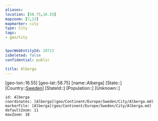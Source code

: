 ```yaml
---
aliases: 
location: [58.75,16.55]
mapzoom: [7,12] 
mapmarker: city 
type: City
tags:
- geo/City


SpocWebEntityId: 28713
isDeleted: false
confidential: public

title: Alberga
---
```

[geo-lon::16.55]
[geo-lat::58.75]
[name::Alberga]
[State::]
[Country::[Sweden](geo/Continent/Europe/Sweden.md)]
[StateId::]
[Population::]
[Unknown::]


```leaflet
id: Alberga
coordinates: [Alberga](geo/Continent/Europe/Sweden/City/Alberga.md)
markerFile: [Alberga](geo/Continent/Europe/Sweden/City/Alberga.md)
defaultZoom: 11 
maxZoom: 18
```


